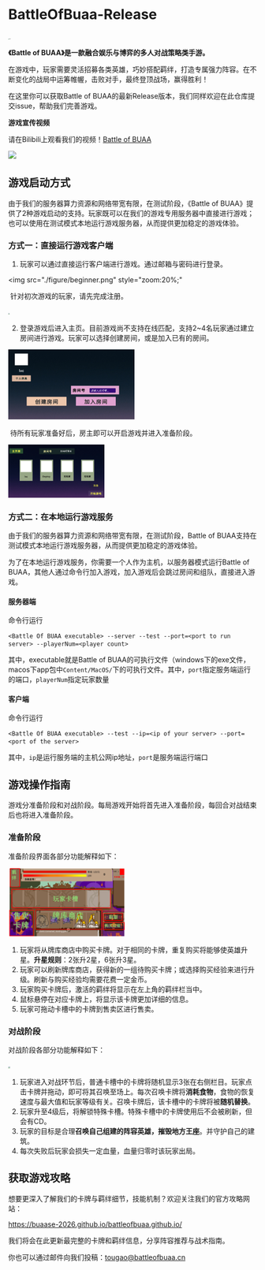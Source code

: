 # BattleOfBuaa-Release
<img src="./figure/Logo.png" alt="Logo" style="zoom: 10%;" />

**《Battle of BUAA》是一款融合娱乐与博弈的多人对战策略类手游。**

在游戏中，玩家需要灵活招募各类英雄，巧妙搭配羁绊，打造专属强力阵容。在不断变化的战局中运筹帷幄，击败对手，最终登顶战场，赢得胜利！

在这里你可以获取Battle of BUAA的最新Release版本，我们同样欢迎在此仓库提交issue，帮助我们完善游戏。

**游戏宣传视频**

请在Bilibili上观看我们的视频！[Battle of BUAA](https://www.bilibili.com/video/BV1d353zyE58/)

![](figure/show.gif)

## 游戏启动方式

由于我们的服务器算力资源和网络带宽有限，在测试阶段，《Battle of BUAA》提供了2种游戏启动的支持。玩家既可以在我们的游戏专用服务器中直接进行游戏；也可以使用在测试模式本地运行游戏服务器，从而提供更加稳定的游戏体验。

### 方式一：直接运行游戏客户端

1. 玩家可以通过直接运行客户端进行游戏。通过邮箱与密码进行登录。

<img src="./figure/beginner.png" style="zoom:20%;" 

​	针对初次游戏的玩家，请先完成注册。

<img src="./figure/register.png" style="zoom:20%;" >

2. 登录游戏后进入主页。目前游戏尚不支持在线匹配，支持2~4名玩家通过建立房间进行游戏。玩家可以选择创建房间，或是加入已有的房间。

<img src="./figure/home.png" style="zoom:25%;" >

​	待所有玩家准备好后，房主即可以开启游戏并进入准备阶段。

<img src="./figure/room.png" style="zoom:19%;" >

### 方式二：在本地运行游戏服务

由于我们的服务器算力资源和网络带宽有限，在测试阶段，Battle of BUAA支持在测试模式本地运行游戏服务器，从而提供更加稳定的游戏体验。

为了在本地运行游戏服务，你需要一个人作为主机，以服务器模式运行Battle of BUAA，其他人通过命令行加入游戏，加入游戏后会跳过房间和组队，直接进入游戏。

#### 服务器端
命令行运行
```
<Battle Of BUAA executable> --server --test --port=<port to run server> --playerNum=<player count>
```
其中，executable就是Battle of BUAA的可执行文件（windows下的exe文件，macos下app包中`Content/MacOS/`下的可执行文件。其中，`port`指定服务端运行的端口，`playerNum`指定玩家数量

#### 客户端
命令行运行
```
<Battle Of BUAA executable> --test --ip=<ip of your server> --port=<port of the server>
```
其中，`ip`是运行服务端的主机公网ip地址，`port`是服务端运行端口



## 游戏操作指南

游戏分准备阶段和对战阶段。每局游戏开始将首先进入准备阶段，每回合对战结束后也将进入准备阶段。

### 准备阶段

准备阶段界面各部分功能解释如下：

<img src="./figure/prep.png" style="zoom:23%;" >

1. 玩家将从牌库商店中购买卡牌。对于相同的卡牌，重复购买将能够使英雄升星。**升星规则**：2张升2星，6张升3星。
2. 玩家可以刷新牌库商店，获得新的一组待购买卡牌；或选择购买经验来进行升级。刷新与购买经验均需要花费一定金币。
3. 玩家购买卡牌后，激活的羁绊将显示在左上角的羁绊栏当中。
4. 鼠标悬停在对应卡牌上，将显示该卡牌更加详细的信息。
5. 玩家可拖动卡槽中的卡牌到售卖区进行售卖。

### 对战阶段

对战阶段各部分功能解释如下：

<img src="./figure/combat1.png" style="zoom:22%;" >

1. 玩家进入对战环节后，普通卡槽中的卡牌将随机显示3张在右侧栏目。玩家点击卡牌并拖动，即可将其召唤至场上。每次召唤卡牌将**消耗食物**，食物的恢复速度与最大值和玩家等级有关。召唤卡牌后，该卡槽中的卡牌将被**随机替换**。
2. 玩家升至4级后，将解锁特殊卡槽。特殊卡槽中的卡牌使用后不会被刷新，但会有CD。
3. 玩家的目标是合理**召唤自己组建的阵容英雄，摧毁地方王座**。并守护自己的建筑。
4. 每次失败后玩家会损失一定血量，血量归零时该玩家出局。



## 获取游戏攻略

想要更深入了解我们的卡牌与羁绊细节，技能机制？欢迎关注我们的官方攻略网站：

https://buaase-2026.github.io/battleofbuaa.github.io/

我们将会在此更新最完整的卡牌和羁绊信息，分享阵容推荐与战术指南。

你也可以通过邮件向我们投稿：tougao@battleofbuaa.cn
